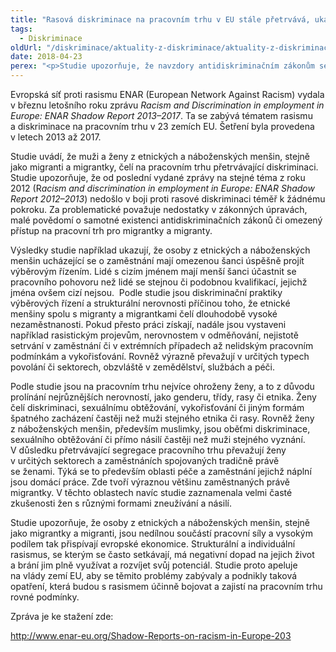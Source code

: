 ```yaml
---
title: "Rasová diskriminace na pracovním trhu v EU stále přetrvává, ukazuje nová studie"
tags:
  - Diskriminace
oldUrl: "/diskriminace/aktuality-z-diskriminace/aktuality-z-diskriminace-2018/rasova-diskriminace-na-pracovnim-trhu-v-eu-stale-pretrvava-ukazuje-nova-studie/"
date: 2018-04-23
perex: "<p>Studie upozorňuje, že navzdory antidiskriminačním zákonům se nedaří s rasovou diskriminací účinně bojovat.</p>"
---
```


<!-- imported from the old website -->

<p>Evropská síť proti rasismu ENAR (European Network Against Racism) vydala v březnu letošního roku zprávu <i>Racism and Discrimination in employment in Europe: ENAR Shadow Report 2013–2017</i>. Ta se zabývá tématem rasismu a diskriminace na pracovním trhu v 23 zemích EU. Šetření byla provedena v letech 2013 až 2017. </p> <p>Studie uvádí, že muži a ženy z etnických a náboženských menšin, stejně jako migranti a migrantky, čelí na pracovním trhu přetrvávající diskriminaci. Studie upozorňuje, že od poslední vydané zprávy na stejné téma z roku 2012 (R<i>acism and discrimination in employment in Europe: ENAR Shadow Report 2012–2013</i>) nedošlo v boji proti rasové diskriminaci téměř k žádnému pokroku. Za problematické považuje nedostatky v zákonných úpravách, malé povědomí o samotné existenci antidiskriminačních zákonů či omezený přístup na pracovní trh pro migrantky a migranty.</p> <p>Výsledky studie například ukazují, že osoby z etnických a náboženských menšin ucházející se o zaměstnání mají omezenou šanci úspěšně projít výběrovým řízením. Lidé s cizím jménem mají menší šanci účastnit se pracovního pohovoru než lidé se stejnou či podobnou kvalifikací, jejichž jména ovšem cizí nejsou.  Podle studie jsou diskriminační praktiky výběrových řízení a strukturální nerovnosti příčinou toho, že etnické menšiny spolu s migranty a migrantkami čelí dlouhodobě vysoké nezaměstnanosti. Pokud přesto práci získají, nadále jsou vystaveni například rasistickým projevům, nerovnostem v odměňování, nejistotě setrvání v zaměstnání či v extrémních případech až nelidským pracovním podmínkám a vykořisťování. Rovněž výrazně převažují v určitých typech povolání či sektorech, obzvláště v zemědělství, službách a péči. </p> <p>Podle studie jsou na pracovním trhu nejvíce ohroženy ženy, a to z důvodu prolínání nejrůznějších nerovností, jako genderu, třídy, rasy či etnika. Ženy čelí diskriminaci, sexuálnímu obtěžování, vykořisťování či jiným formám špatného zacházení častěji než muži stejného etnika či rasy. Rovněž ženy z náboženských menšin, především muslimky, jsou oběťmi diskriminace, sexuálního obtěžování či přímo násilí častěji než muži stejného vyznání. V důsledku přetrvávající segregace pracovního trhu převažují ženy v určitých sektorech a zaměstnáních spojovaných tradičně právě se ženami. Týká se to především oblasti péče a zaměstnání jejichž náplní jsou domácí práce. Zde tvoří výraznou většinu zaměstnaných právě migrantky. V těchto oblastech navíc studie zaznamenala velmi časté zkušenosti žen s různými formami zneužívání a násilí. </p><p> Studie upozorňuje, že osoby z etnických a náboženských menšin, stejně jako migrantky a migranti, jsou nedílnou součástí pracovní síly a vysokým podílem tak přispívají evropské ekonomice. Strukturální a individuální rasismus, se kterým se často setkávají, má negativní dopad na jejich život a brání jim plně využívat a rozvíjet svůj potenciál. Studie proto apeluje na vlády zemí EU, aby se těmito problémy zabývaly a podnikly taková opatření, která budou s rasismem účinně bojovat a zajistí na pracovním trhu rovné podmínky.</p> <p>Zpráva je ke stažení zde:</p> <p><a title="Otevření do nového okna" href="http://www.enar-eu.org/Shadow-Reports-on-racism-in-Europe-203" target="_blank">http://www.enar-eu.org/Shadow-Reports-on-racism-in-Europe-203</a> </p><br />
